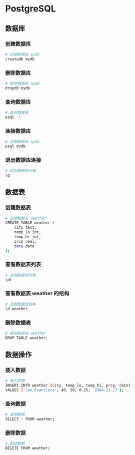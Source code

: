 # PostgreSQL

## 数据库

### 创建数据库

```bash
# 创建数据库 mydb
createdb mydb
```

### 删除数据库

```bash
# 删除数据库 mydb
dropdb mydb
```

### 查询数据库

```bash
# 查询数据库
psql -l
```

### 连接数据库

```bash
# 连接数据库 mydb
psql mydb
```

### 退出数据库连接

```bash
# 退出数据库连接
\q
```

## 数据表

### 创建数据表

```bash
# 创建数据表 weather
CREATE TABLE weather (
    city text,
    temp_lo int,
    temp_hi int,
    prcp real,
    date date
);
```

### 查看数据表列表

```bash
# 查看数据表列表
\dt
```

### 查看数据表 weather 的结构

```bash
# 查看数据表结构
\d weather
```

### 删除数据表

```bash
# 删除数据表 weather
DROP TABLE weather;
```

## 数据操作

### 插入数据

```bash
# 插入数据
INSERT INTO weather (city, temp_lo, temp_hi, prcp, date)
VALUES ('San Francisco', 46, 50, 0.25, '1994-11-27');
```

### 查询数据

```bash
# 查询数据
SELECT * FROM weather;
```

### 删除数据

```bash
# 删除数据
DELETE FROM weather;
```
